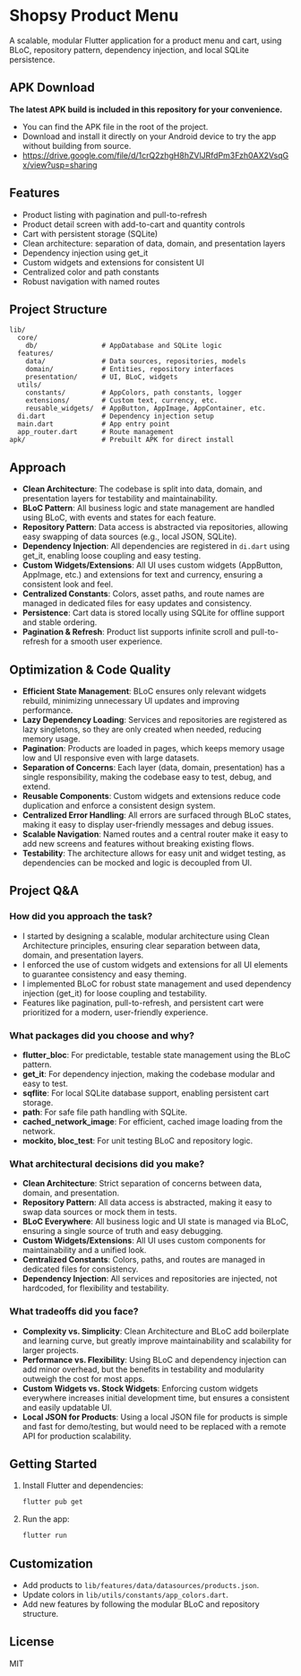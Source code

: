 # Shopsy Product Menu

A scalable, modular Flutter application for a product menu and cart, using BLoC, repository pattern, dependency injection, and local SQLite persistence.

## APK Download

**The latest APK build is included in this repository for your convenience.**
- You can find the APK file in the root of the project.
- Download and install it directly on your Android device to try the app without building from source.
- https://drive.google.com/file/d/1crQ2zhgH8hZVlJRfdPm3Fzh0AX2VsqGx/view?usp=sharing

## Features
- Product listing with pagination and pull-to-refresh
- Product detail screen with add-to-cart and quantity controls
- Cart with persistent storage (SQLite)
- Clean architecture: separation of data, domain, and presentation layers
- Dependency injection using get_it
- Custom widgets and extensions for consistent UI
- Centralized color and path constants
- Robust navigation with named routes

## Project Structure
```
lib/
  core/
    db/                # AppDatabase and SQLite logic
  features/
    data/              # Data sources, repositories, models
    domain/            # Entities, repository interfaces
    presentation/      # UI, BLoC, widgets
  utils/
    constants/         # AppColors, path constants, logger
    extensions/        # Custom text, currency, etc.
    reusable_widgets/  # AppButton, AppImage, AppContainer, etc.
  di.dart              # Dependency injection setup
  main.dart            # App entry point
  app_router.dart      # Route management
apk/                   # Prebuilt APK for direct install
```

## Approach
- **Clean Architecture**: The codebase is split into data, domain, and presentation layers for testability and maintainability.
- **BLoC Pattern**: All business logic and state management are handled using BLoC, with events and states for each feature.
- **Repository Pattern**: Data access is abstracted via repositories, allowing easy swapping of data sources (e.g., local JSON, SQLite).
- **Dependency Injection**: All dependencies are registered in `di.dart` using get_it, enabling loose coupling and easy testing.
- **Custom Widgets/Extensions**: All UI uses custom widgets (AppButton, AppImage, etc.) and extensions for text and currency, ensuring a consistent look and feel.
- **Centralized Constants**: Colors, asset paths, and route names are managed in dedicated files for easy updates and consistency.
- **Persistence**: Cart data is stored locally using SQLite for offline support and stable ordering.
- **Pagination & Refresh**: Product list supports infinite scroll and pull-to-refresh for a smooth user experience.

## Optimization & Code Quality
- **Efficient State Management**: BLoC ensures only relevant widgets rebuild, minimizing unnecessary UI updates and improving performance.
- **Lazy Dependency Loading**: Services and repositories are registered as lazy singletons, so they are only created when needed, reducing memory usage.
- **Pagination**: Products are loaded in pages, which keeps memory usage low and UI responsive even with large datasets.
- **Separation of Concerns**: Each layer (data, domain, presentation) has a single responsibility, making the codebase easy to test, debug, and extend.
- **Reusable Components**: Custom widgets and extensions reduce code duplication and enforce a consistent design system.
- **Centralized Error Handling**: All errors are surfaced through BLoC states, making it easy to display user-friendly messages and debug issues.
- **Scalable Navigation**: Named routes and a central router make it easy to add new screens and features without breaking existing flows.
- **Testability**: The architecture allows for easy unit and widget testing, as dependencies can be mocked and logic is decoupled from UI.

## Project Q&A

### How did you approach the task?
- I started by designing a scalable, modular architecture using Clean Architecture principles, ensuring clear separation between data, domain, and presentation layers.
- I enforced the use of custom widgets and extensions for all UI elements to guarantee consistency and easy theming.
- I implemented BLoC for robust state management and used dependency injection (get_it) for loose coupling and testability.
- Features like pagination, pull-to-refresh, and persistent cart were prioritized for a modern, user-friendly experience.

### What packages did you choose and why?
- **flutter_bloc**: For predictable, testable state management using the BLoC pattern.
- **get_it**: For dependency injection, making the codebase modular and easy to test.
- **sqflite**: For local SQLite database support, enabling persistent cart storage.
- **path**: For safe file path handling with SQLite.
- **cached_network_image**: For efficient, cached image loading from the network.
- **mockito, bloc_test**: For unit testing BLoC and repository logic.

### What architectural decisions did you make?
- **Clean Architecture**: Strict separation of concerns between data, domain, and presentation.
- **Repository Pattern**: All data access is abstracted, making it easy to swap data sources or mock them in tests.
- **BLoC Everywhere**: All business logic and UI state is managed via BLoC, ensuring a single source of truth and easy debugging.
- **Custom Widgets/Extensions**: All UI uses custom components for maintainability and a unified look.
- **Centralized Constants**: Colors, paths, and routes are managed in dedicated files for consistency.
- **Dependency Injection**: All services and repositories are injected, not hardcoded, for flexibility and testability.

### What tradeoffs did you face?
- **Complexity vs. Simplicity**: Clean Architecture and BLoC add boilerplate and learning curve, but greatly improve maintainability and scalability for larger projects.
- **Performance vs. Flexibility**: Using BLoC and dependency injection can add minor overhead, but the benefits in testability and modularity outweigh the cost for most apps.
- **Custom Widgets vs. Stock Widgets**: Enforcing custom widgets everywhere increases initial development time, but ensures a consistent and easily updatable UI.
- **Local JSON for Products**: Using a local JSON file for products is simple and fast for demo/testing, but would need to be replaced with a remote API for production scalability.

## Getting Started
1. Install Flutter and dependencies:
   ```sh
   flutter pub get
   ```
2. Run the app:
   ```sh
   flutter run
   ```
   
## Customization
- Add products to `lib/features/data/datasources/products.json`.
- Update colors in `lib/utils/constants/app_colors.dart`.
- Add new features by following the modular BLoC and repository structure.

## License
MIT
